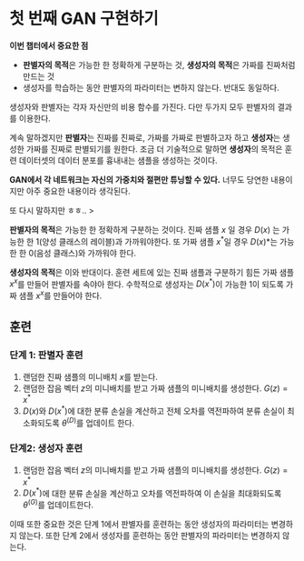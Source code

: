 # 첫 번째 GAN 구현하기

**이번 챕터에서 중요한 점**

- **판별자의 목적**은 가능한 한 정확하게 구분하는 것, **생성자의 목적**은 가짜를 진짜처럼 만드는 것
- 생성자를 학습하는 동안 판별자의 파라미터는 변하지 않는다. 반대도 동일하다.



생성자와 판별자는 각자 자신만의 비용 함수를 가진다. 다만 두가지 모두 판별자의 결과를 이용한다.



계속 말하겠지만 **판별자**는 진짜를 진짜로, 가짜를 가짜로 판별하고자 하고 **생성자**는 생성한 가짜를 진짜로 판별되기를 원한다. 조금 더 기술적으로 말하면 **생성자**의 목적은 훈련 데이터셋의 데이터 분포를 흉내내는 샘플을 생성하는 것이다.



**GAN에서 각 네트워크는 자신의 가중치와 절편만 튜닝할 수 있다.** 너무도 당연한 내용이지만 아주 중요한 내용이라 생각된다.



또 다시 말하지만 ㅎㅎ.. >

**판별자의 목적**은 가능한 한 정확하게 구분하는 것이다. 진짜 샘플 $x$ 일 경우 $D(x)$ 는 가능한 한 1(양성 클래스의 레이블)과 가까워야한다. 또 가짜 샘플  $x^{*}$일 경우 $D(x^{})$*는 가능한 한 0(음성 클래스)와 가까워야 한다.

**생성자의 목적**은 이와 반대이다. 훈련 세트에 있는 진짜 샘플과 구분하기 힘든 가짜 샘플 $x^{x}$를 만들어 판별자를 속야아 한다. 수학적으로 생성자는 $D(x^{*})$이 가능한 1이 되도록 가짜 샘플 $x^{x}$를 만들어야 한다.



## 훈련

### 단계 1: 판별자 훈련

1. 랜덤한 진짜 샘플의 미니배치 $x$를 받는다.
2. 랜덤한 잡음 벡터 $z$의 미니배치를 받고 가짜 샘플의 미니배치를 생성한다. $G(z) = x^{*}$
3. $D(x)$와 $D(x^{*})$에 대한 분류 손실을 계산하고 전체 오차를 역전파하여 분류 손실이 최소화되도록 $\theta^{(D)}$를 업데이트 한다.

### 단계2: 생성자 훈련

1. 랜덤한 잡음 벡터 $z$의 미니배치를 받고 가짜 샘플의 미니배치를 생성한다. $G(z) = x^{*}$
2. $D(x^{*})$에 대한 분류 손실을 계산하고 오차를 역전파하여 이 손실을 최대화되도록 $\theta^{(G)}$를 업데이트한다.



이때 또한 중요한 것은 단계 1에서 판별자를 훈련하는 동안 생성자의 파라미터는 변경하지 않는다. 또한 단계 2에서 생성자를 훈련하는 동안 판별자의 파라미터는 변경하지 않는다.





